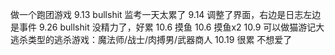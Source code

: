 做一个跑团游戏
9.13
bullshit 监考一天太累了
9.14
调整了界面，右边是日志左边是事件
9.26
bullshit 没精力了，好累
10.6
摸鱼
10.6
摸鱼x2
10.9
可以做猫游记大逃杀类型的逃杀游戏：魔法师/战士/肉搏男/武器商人
10.19
很累 不想爱了
